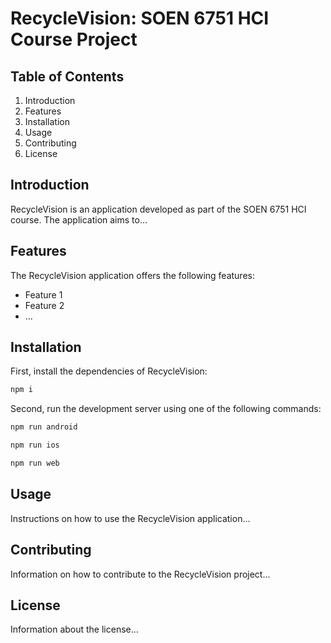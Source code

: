 # RecycleVision: SOEN 6751 HCI Course Project

## Table of Contents

1. Introduction
2. Features
3. Installation
4. Usage
5. Contributing
6. License

## Introduction

RecycleVision is an application developed as part of the SOEN 6751 HCI course. The application aims to...

## Features

The RecycleVision application offers the following features:

- Feature 1
- Feature 2
- ...

## Installation

First, install the dependencies of RecycleVision:

```bash
npm i
```

Second, run the development server using one of the following commands:

```bash
npm run android
```

```bash
npm run ios
```

```bash
npm run web
```

## Usage

Instructions on how to use the RecycleVision application...

## Contributing

Information on how to contribute to the RecycleVision project...

## License

Information about the license...
